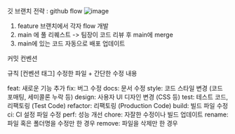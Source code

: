 깃 브랜치 전략 : github flow
![image](https://github.com/user-attachments/assets/7070baf1-ae9f-4762-b967-dbfb041ac875)

1. feature 브랜치에서 각자 flow 개발
2. main 에 풀 리퀘스트 -> 팀장이 코드 리뷰 후 main에 merge
3. main에 있는 코드 자동으로 배포 업데이트

커밋 컨벤션

규칙 [컨벤션 태그] 수정한 파일 + 간단한 수정 내용 

feat: 새로운 기능 추가
fix: 버그 수정
docs: 문서 수정
style: 코드 스타일 변경 (코드 포매팅, 세미콜론 누락 등)
design: 사용자 UI 디자인 변경 (CSS 등)
test: 테스트 코드, 리팩토링 (Test Code)
refactor: 리팩토링 (Production Code)
build: 빌드 파일 수정
ci: CI 설정 파일 수정
perf: 성능 개선
chore: 자잘한 수정이나 빌드 업데이트
rename: 파일 혹은 폴더명을 수정만 한 경우
remove: 파일을 삭제만 한 경우

